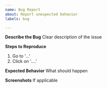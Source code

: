 ```yaml
---
name: Bug Report
about: Report unexpected behavior
labels: bug

---
```


**Describe the Bug**
Clear description of the issue

**Steps to Reproduce**
1. Go to '...'
2. Click on '....'

**Expected Behavior**
What should happen

**Screenshots**
If applicable